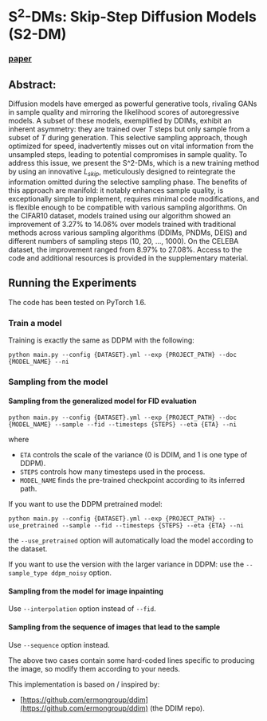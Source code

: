 # S$^2$-DMs: Skip-Step Diffusion Models (S2-DM)

### [paper](https://arxiv.org/abs/2401.01520)

## Abstract:
Diffusion models have emerged as powerful generative tools, rivaling GANs in sample quality and mirroring the likelihood scores of autoregressive models. A subset of these models, exemplified by DDIMs, exhibit an inherent asymmetry: they are trained over $T$ steps but only sample from a subset of $T$ during generation. This selective sampling approach, though optimized for speed, inadvertently misses out on vital information from the unsampled steps, leading to potential compromises in sample quality. To address this issue, we present the S^2-DMs, which is a new training method by using an innovative $L_{skip}$, meticulously designed to reintegrate the information omitted during the selective sampling phase. The benefits of this approach are manifold: it notably enhances sample quality, is exceptionally simple to implement, requires minimal code modifications, and is flexible enough to be compatible with various sampling algorithms.  On the CIFAR10 dataset, models trained using our algorithm showed an improvement of 3.27\% to 14.06\% over models trained with traditional methods across various sampling algorithms (DDIMs, PNDMs, DEIS) and different numbers of sampling steps (10, 20, ..., 1000). On the CELEBA dataset, the improvement ranged from 8.97\% to 27.08\%. Access to the code and additional resources is provided in the supplementary material.



## Running the Experiments
The code has been tested on PyTorch 1.6.

### Train a model
Training is exactly the same as DDPM with the following:
```
python main.py --config {DATASET}.yml --exp {PROJECT_PATH} --doc {MODEL_NAME} --ni
```

### Sampling from the model

#### Sampling from the generalized model for FID evaluation
```
python main.py --config {DATASET}.yml --exp {PROJECT_PATH} --doc {MODEL_NAME} --sample --fid --timesteps {STEPS} --eta {ETA} --ni
```
where 
- `ETA` controls the scale of the variance (0 is DDIM, and 1 is one type of DDPM).
- `STEPS` controls how many timesteps used in the process.
- `MODEL_NAME` finds the pre-trained checkpoint according to its inferred path.

If you want to use the DDPM pretrained model:
```
python main.py --config {DATASET}.yml --exp {PROJECT_PATH} --use_pretrained --sample --fid --timesteps {STEPS} --eta {ETA} --ni
```
the `--use_pretrained` option will automatically load the model according to the dataset.


If you want to use the version with the larger variance in DDPM: use the `--sample_type ddpm_noisy` option.

#### Sampling from the model for image inpainting 
Use `--interpolation` option instead of `--fid`.

#### Sampling from the sequence of images that lead to the sample
Use `--sequence` option instead.

The above two cases contain some hard-coded lines specific to producing the image, so modify them according to your needs.


This implementation is based on / inspired by:

- [https://github.com/ermongroup/ddim](https://github.com/ermongroup/ddim) (the DDIM repo).
